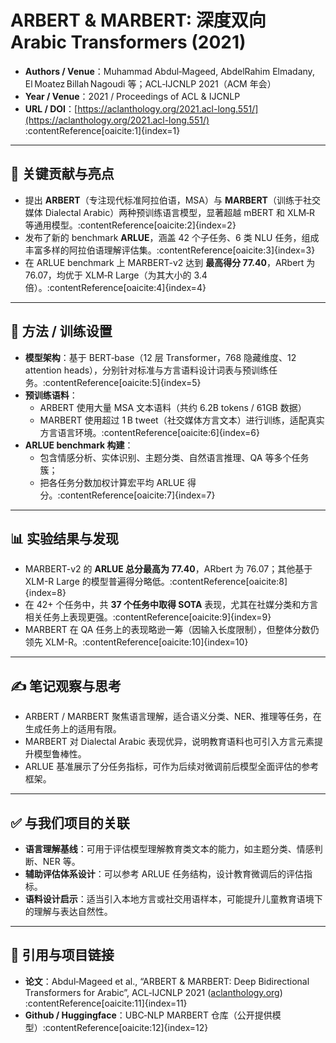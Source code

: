# ARBERT & MARBERT: 深度双向 Arabic Transformers (2021)

- **Authors / Venue**：Muhammad Abdul‑Mageed, AbdelRahim Elmadany, El Moatez Billah Nagoudi 等；ACL‑IJCNLP 2021（ACM 年会）  
- **Year / Venue**：2021 / Proceedings of ACL & IJCNLP  
- **URL / DOI**：[https://aclanthology.org/2021.acl-long.551/](https://aclanthology.org/2021.acl-long.551/) :contentReference[oaicite:1]{index=1}

---

## 🧠 关键贡献与亮点

- 提出 **ARBERT**（专注现代标准阿拉伯语，MSA）与 **MARBERT**（训练于社交媒体 Dialectal Arabic）两种预训练语言模型，显著超越 mBERT 和 XLM‑R 等通用模型。:contentReference[oaicite:2]{index=2}
- 发布了新的 benchmark **ARLUE**，涵盖 42 个子任务、6 类 NLU 任务，组成丰富多样的阿拉伯语理解评估集。:contentReference[oaicite:3]{index=3}
- 在 ARLUE benchmark 上 MARBERT-v2 达到 **最高得分 77.40**，ARbert 为 76.07，均优于 XLM‑R Large（为其大小的 3.4 倍）。:contentReference[oaicite:4]{index=4}

---

## 🧪 方法 / 训练设置

- **模型架构**：基于 BERT‑base（12 层 Transformer，768 隐藏维度、12 attention heads），分别针对标准与方言语料设计词表与预训练任务。:contentReference[oaicite:5]{index=5}
- **预训练语料**：
  - ARBERT 使用大量 MSA 文本语料（共约 6.2B tokens / 61GB 数据）
  - MARBERT 使用超过 1 B tweet（社交媒体方言文本）进行训练，适配真实方言语言环境。:contentReference[oaicite:6]{index=6}
- **ARLUE benchmark 构建**：
  - 包含情感分析、实体识别、主题分类、自然语言推理、QA 等多个任务簇；
  - 把各任务分数加权计算宏平均 ARLUE 得分。:contentReference[oaicite:7]{index=7}

---

## 📊 实验结果与发现

- MARBERT-v2 的 **ARLUE 总分最高为 77.40**，ARbert 为 76.07；其他基于 XLM-R Large 的模型普遍得分略低。:contentReference[oaicite:8]{index=8}
- 在 42+ 个任务中，共 **37 个任务中取得 SOTA** 表现，尤其在社媒分类和方言相关任务上表现更强。:contentReference[oaicite:9]{index=9}
- MARBERT 在 QA 任务上的表现略逊一筹（因输入长度限制），但整体分数仍领先 XLM-R。:contentReference[oaicite:10]{index=10}

---

## ✍️ 笔记观察与思考

- ARBERT / MARBERT 聚焦语言理解，适合语义分类、NER、推理等任务，在生成任务上的适用有限。
- MARBERT 对 Dialectal Arabic 表现优异，说明教育语料也可引入方言元素提升模型鲁棒性。
- ARLUE 基准展示了分任务指标，可作为后续对微调前后模型全面评估的参考框架。

---

## ✅ 与我们项目的关联

- **语言理解基线**：可用于评估模型理解教育类文本的能力，如主题分类、情感判断、NER 等。
- **辅助评估体系设计**：可以参考 ARLUE 任务结构，设计教育微调后的评估指标。
- **语料设计启示**：适当引入本地方言或社交用语样本，可能提升儿童教育语境下的理解与表达自然性。

---

## 🔗 引用与项目链接

- **论文**：Abdul‑Mageed et al., “ARBERT & MARBERT: Deep Bidirectional Transformers for Arabic”, ACL‑IJCNLP 2021 ([aclanthology.org](https://aclanthology.org/2021.acl-long.551/)) :contentReference[oaicite:11]{index=11}  
- **Github / Huggingface**：UBC‑NLP MARBERT 仓库（公开提供模型）:contentReference[oaicite:12]{index=12}  
